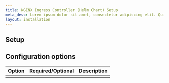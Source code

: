 ```yaml
---
title: NGINX Ingress Controller (Helm Chart) Setup
meta_desc: Lorem ipsum dolor sit amet, consectetur adipiscing elit. Quisque vestibulum vel.
layout: installation
---
```


<!-- Use this page to describe any steps a user needs to take to configure your package before using it. Common configuring includes logging into the cloud provider and making those credentials available to Pulumi, setting project-wide configuration values, and more. You can use the suggested structure below or replace it with your own. -->

## Setup

<!-- Add your content here -->

## Configuration options

| Option | Required/Optional | Description |
|--------|-------------------|-------------|
|        |                   |             |
